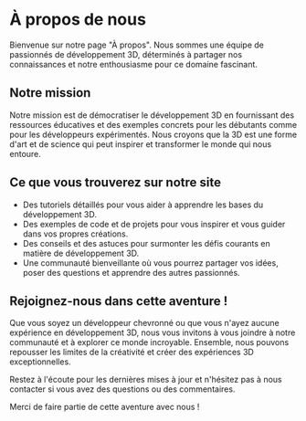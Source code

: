 # À propos de nous

Bienvenue sur notre page "À propos". Nous sommes une équipe de passionnés de développement 3D, déterminés à partager nos connaissances et notre enthousiasme pour ce domaine fascinant.

## Notre mission

Notre mission est de démocratiser le développement 3D en fournissant des ressources éducatives et des exemples concrets pour les débutants comme pour les développeurs expérimentés. Nous croyons que la 3D est une forme d'art et de science qui peut inspirer et transformer le monde qui nous entoure.

## Ce que vous trouverez sur notre site

- Des tutoriels détaillés pour vous aider à apprendre les bases du développement 3D.
- Des exemples de code et de projets pour vous inspirer et vous guider dans vos propres créations.
- Des conseils et des astuces pour surmonter les défis courants en matière de développement 3D.
- Une communauté bienveillante où vous pourrez partager vos idées, poser des questions et apprendre des autres passionnés.

## Rejoignez-nous dans cette aventure !

Que vous soyez un développeur chevronné ou que vous n'ayez aucune expérience en développement 3D, nous vous invitons à vous joindre à notre communauté et à explorer ce monde incroyable. Ensemble, nous pouvons repousser les limites de la créativité et créer des expériences 3D exceptionnelles.

Restez à l'écoute pour les dernières mises à jour et n'hésitez pas à nous contacter si vous avez des questions ou des commentaires.

Merci de faire partie de cette aventure avec nous !
